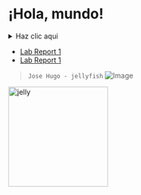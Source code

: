 # **¡Hola, mundo!**  

<details>
  <summary>Haz clic aqui</summary>
  <p>
  
  `ssh cs15lzzz@ieng6.ucsd.edu`  
  ```console
  [cs15lzzz@ieng6-203]:~:23$ ./Hola
  Hola, mundo! Que tal estamos? :)
  ```  
  </p>  
</details>

* [Lab Report 1](lab-report-1-week-2.html)
* [Lab Report 1](https://jhugomagana.github.io/cse15l-lab-reports/lab-report-1-week-2.html)

> `Jose Hugo - jellyfish`
> ![Image](https://cdn.vox-cdn.com/thumbor/itq6pDCz1YU_jpjTVLhVwxnqBjU=/46x0:552x337/1400x1400/filters:focal(46x0:552x337):format(gif)/cdn.vox-cdn.com/uploads/chorus_image/image/49497833/jelly.0.0.gif)

<img src="https://cdn.vox-cdn.com/thumbor/itq6pDCz1YU_jpjTVLhVwxnqBjU=/46x0:552x337/1400x1400/filters:focal(46x0:552x337):format(gif)/cdn.vox-cdn.com/uploads/chorus_image/image/49497833/jelly.0.0.gif" alt="jelly" width="200"/>
